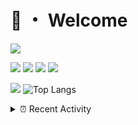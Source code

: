 # 👋 ・ Welcome
![](https://komarev.com/ghpvc/?username=Lorenzo0111)

![](https://img.shields.io/badge/Java-ED8B00?style=for-the-badge&logo=java&logoColor=white)
![](https://img.shields.io/badge/JavaScript-323330?style=for-the-badge&logo=javascript&logoColor=F7DF1E)
![](https://img.shields.io/badge/Node.js-339933?style=for-the-badge&logo=nodedotjs&logoColor=white)
![](https://img.shields.io/badge/React-20232A?style=for-the-badge&logo=react&logoColor=61DAFB)

[![](https://github-readme-stats.vercel.app/api?username=Lorenzo0111&show_icons=true&count_private=true)](https://github.com/Lorenzo0111)
![Top Langs](https://github-readme-stats.vercel.app/api/top-langs/?username=Lorenzo0111&layout=compact)

<details>
<summary>⏰ Recent Activity</summary>

<!--RECENT_ACTIVITY:start-->
1. ![comment] **Commented:** [ZombieStriker/QualityArmory#290](https://github.com/ZombieStriker/QualityArmory/issues/290#issuecomment-1062590033)
2. ![comment] **Commented:** [ZombieStriker/QualityArmory#290](https://github.com/ZombieStriker/QualityArmory/issues/290#issuecomment-1059904744)
3. ![issueClosed] **Issue closed:** [ZombieStriker/QualityArmory#281](https://github.com/ZombieStriker/QualityArmory/issues/281)
4. ![comment] **Commented:** [ZombieStriker/QualityArmory#287](https://github.com/ZombieStriker/QualityArmory/issues/287#issuecomment-1056320269)
5. ![comment] **Commented:** [ZombieStriker/QualityArmory#266](https://github.com/ZombieStriker/QualityArmory/issues/266#issuecomment-1051652589)
6. ![prMerged] **Pull request merged:** [Lorenzo0111/NodeBin#64](https://github.com/Lorenzo0111/NodeBin/pull/64)
7. ![prMerged] **Pull request merged:** [Lorenzo0111/NodeBin#65](https://github.com/Lorenzo0111/NodeBin/pull/65)
8. ![prMerged] **Pull request merged:** [Lorenzo0111/NodeBin#68](https://github.com/Lorenzo0111/NodeBin/pull/68)
9. ![comment] **Commented:** [ZombieStriker/QualityArmoryVehicles2#49](https://github.com/ZombieStriker/QualityArmoryVehicles2/issues/49#issuecomment-1048469834)
10. ![issueClosed] **Issue closed:** [ZombieStriker/QualityArmory#285](https://github.com/ZombieStriker/QualityArmory/issues/285)
<!--RECENT_ACTIVITY:end-->


<!--RECENT_ACTIVITY:last_update-->
Last Updated: Wednesday, March 9th, 2022, 12:20:12 PM
<!--RECENT_ACTIVITY:last_update_end-->
</details>

[issueOpened]: https://cdn.jsdelivr.net/gh/Readme-Workflows/Readme-Icons@main/icons/octicons/IssueOpenedOld.svg
[issueClosed]: https://cdn.jsdelivr.net/gh/Readme-Workflows/Readme-Icons@main/icons/octicons/IssueClosedOld.svg

[prOpened]: https://cdn.jsdelivr.net/gh/Readme-Workflows/Readme-Icons@main/icons/octicons/PullRequestOpened.svg
[prClosed]: https://cdn.jsdelivr.net/gh/Readme-Workflows/Readme-Icons@main/icons/octicons/PullRequestClosed.svg
[prMerged]: https://cdn.jsdelivr.net/gh/Readme-Workflows/Readme-Icons@main/icons/octicons/PullRequestMerged.svg

[comment]: https://cdn.jsdelivr.net/gh/Readme-Workflows/Readme-Icons@main/icons/octicons/Comment.svg

[changesRequested]: https://cdn.jsdelivr.net/gh/Readme-Workflows/Readme-Icons@main/icons/octicons/RequestedChanges.svg
[approved]: https://cdn.jsdelivr.net/gh/Readme-Workflows/Readme-Icons@main/icons/octicons/ApprovedChanges.svg

[repoCreated]: https://cdn.jsdelivr.net/gh/Readme-Workflows/Readme-Icons@main/icons/octicons/Repository.svg
[release]: https://cdn.jsdelivr.net/gh/Readme-Workflows/Readme-Icons@main/icons/octicons/Release.svg
[star]: https://cdn.jsdelivr.net/gh/Readme-Workflows/Readme-Icons@main/icons/octicons/StarredRepository.svg
[wiki]: https://cdn.jsdelivr.net/gh/Readme-Workflows/Readme-Icons@main/icons/octicons/Wiki.svg
[fork]: https://cdn.jsdelivr.net/gh/Readme-Workflows/Readme-Icons@main/icons/octicons/ForkedRepository.svg
[people]: https://cdn.jsdelivr.net/gh/Readme-Workflows/Readme-Icons@main/icons/octicons/People.svg

